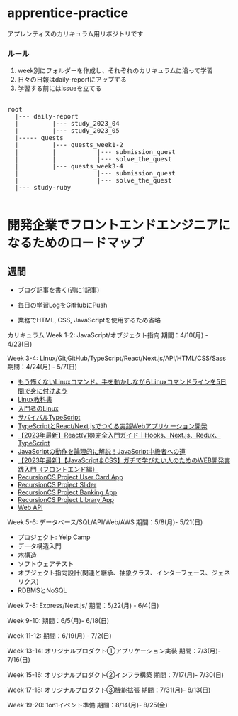 # apprentice-practice
アプレンティスのカリキュラム用リポジトリです

### ルール
1. week別にフォルダーを作成し、それぞれのカリキュラムに沿って学習
2. 日々の日報はdaily-reportにアップする
3. 学習する前にはissueを立てる

<pre>

root
  |--- daily-report
  |         |--- study_2023_04
  |         |--- study_2023_05
  |----- quests
  |         |--- quests_week1-2
  |         |           |--- submission_quest
  |         |           |--- solve_the_quest
  |         |--- quests_week3-4
  |                     |--- submission_quest
  |                     |--- solve_the_quest
  |--- study-ruby

</pre>

# 開発企業でフロントエンドエンジニアになるためのロードマップ

## 週間
- ブログ記事を書く(週に1記事)
- 毎日の学習LogをGitHubにPush


- 業務でHTML, CSS, JavaScriptを使用するため省略

カリキュラム
Week 1-2: JavaScript/オブジェクト指向
期間：4/10(月) - 4/23(日)

Week 3-4: Linux/Git,GitHub/TypeScript/React/Next.js/API/HTML/CSS/Sass
期間：4/24(月) - 5/7(日)
- [もう怖くないLinuxコマンド。手を動かしながらLinuxコマンドラインを5日間で身に付けよう](https://www.udemy.com/share/102dIu3@olmtc9FfVwvpJhXWaXNOjjYK5u-LIBfnch4i6PUy_devfpbiNa284hc1gsWgcT4LbQ==/)
- [Linux教科書](https://amzn.asia/d/6Cz1Sjp)
- [入門者のLinux](https://amzn.asia/d/cZoJ4bu)
- [サバイバルTypeScript](https://typescriptbook.jp/)
- [TypeScriptとReact/Next.jsでつくる実践Webアプリケーション開発](https://amzn.asia/d/fosKH90)
- [【2023年最新】React(v18)完全入門ガイド｜Hooks、Next.js、Redux、TypeScript](https://www.udemy.com/share/106Nqw3@uFBWfnk1nPYzv8ji3t0N7YJAMI8TC8jHqt333CrCMGRJJcKVdFK4774dcelibxbZ2A==/)
- [JavaScriptの動作を論理的に解説！JavaScript中級者への道](https://www.udemy.com/share/102zAI3@wh5JyE8eVj0k_7c3z689jx7AM9jOqCMsszEJBuqtb60qeCHGqGSv-2BwCAWRNtjZlA==/)
- [【2023年最新】【JavaScript＆CSS】ガチで学びたい人のためのWEB開発実践入門（フロントエンド編）](https://www.udemy.com/share/102zAI3@fF-5KYcHQD15qPDTDn3ADpyTRymsT6JkIKScPvQlFJ-AFhxFAOSe3u2pfhc9rCVrPQ==/)
- [RecursionCS Project User Card App](https://recursionist.io/)
- [RecursionCS Project Slider](https://recursionist.io/)
- [RecursionCS Project Banking App](https://recursionist.io/)
- [RecursionCS Project Library App](https://recursionist.io/)
- [Web API](https://amzn.asia/d/fDFVVkU)

Week 5-6: データベース/SQL/API/Web/AWS
期間：5/8(月)- 5/21(日)
- プロジェクト: Yelp Camp
- データ構造入門
- 木構造
- ソフトウェアテスト
- オブジェクト指向設計(関連と継承、抽象クラス、インターフェース、ジェネリクス)
- RDBMSとNoSQL

Week 7-8: Express/Nest.js/
期間：5/22(月) - 6/4(日)

Week 9-10:
期間：6/5(月)- 6/18(日)

Week 11-12:
期間：6/19(月) - 7/2(日)

Week 13-14: オリジナルプロダクト①アプリケーション実装
期間：7/3(月)- 7/16(日)

Week 15-16: オリジナルプロダクト②インフラ構築
期間：7/17(月)- 7/30(日)

Week 17-18: オリジナルプロダクト③機能拡張
期間：7/31(月)- 8/13(日)

Week 19-20: 1on1イベント準備
期間：8/14(月)- 8/25(金)
